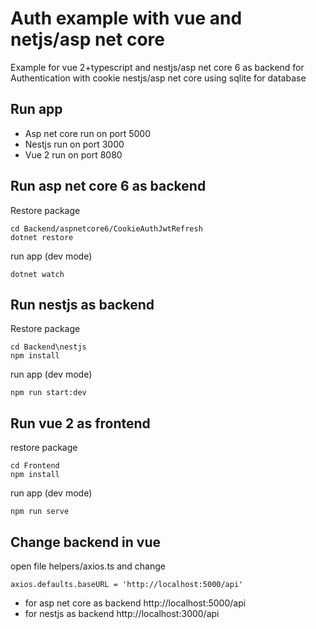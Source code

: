 # Auth example with vue and netjs/asp net core
Example for vue 2+typescript and nestjs/asp net core 6 as backend for Authentication with cookie
nestjs/asp net core using sqlite for database

## Run app
- Asp net core run on port 5000
- Nestjs run on port 3000
- Vue 2 run on port 8080

## Run asp net core 6 as backend
Restore package 
```
cd Backend/aspnetcore6/CookieAuthJwtRefresh
dotnet restore
```
run app (dev mode)
```
dotnet watch
```

## Run nestjs as backend
Restore package 
```
cd Backend\nestjs
npm install
```
run app (dev mode)
```
npm run start:dev
```

## Run vue 2 as frontend
restore package
```
cd Frontend
npm install
```
run app (dev mode)
```
npm run serve
```

## Change backend in vue
open file helpers/axios.ts and change
```
axios.defaults.baseURL = 'http://localhost:5000/api'
```

- for asp net core as backend http://localhost:5000/api
- for nestjs as backend http://localhost:3000/api



